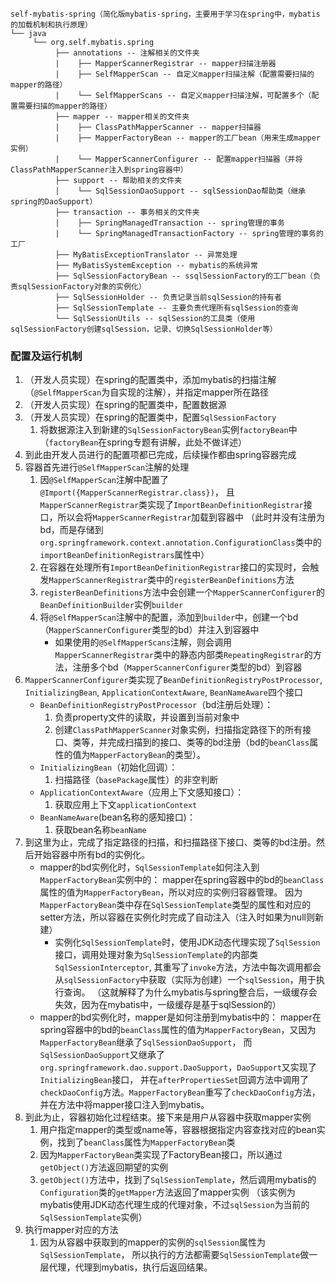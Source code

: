 ```
self-mybatis-spring（简化版mybatis-spring，主要用于学习在spring中，mybatis的加载机制和执行原理）
└── java
     └── org.self.mybatis.spring
          ├── annotations -- 注解相关的文件夹
          |    ├── MapperScannerRegistrar -- mapper扫描注册器
          |    ├── SelfMapperScan -- 自定义mapper扫描注解（配置需要扫描的mapper的路径）
          |    └── SelfMapperScans -- 自定义mapper扫描注解，可配置多个（配置需要扫描的mapper的路径）
          ├── mapper -- mapper相关的文件夹
          |    ├── ClassPathMapperScanner -- mapper扫描器
          |    ├── MapperFactoryBean -- mapper的工厂bean（用来生成mapper实例）
          |    └── MapperScannerConfigurer -- 配置mapper扫描器（并将ClassPathMapperScanner注入到spring容器中）
          ├── support -- 帮助相关的文件夹
          |    └── SqlSessionDaoSupport -- sqlSessionDao帮助类（继承spring的DaoSupport）
          ├── transaction -- 事务相关的文件夹
          |    ├── SpringManagedTransaction -- spring管理的事务
          |    └── SpringManagedTransactionFactory -- spring管理的事务的工厂
          ├── MyBatisExceptionTranslator -- 异常处理
          ├── MyBatisSystemException -- mybatis的系统异常
          ├── SqlSessionFactoryBean -- ssqlSessionFactory的工厂bean（负责sqlSessionFactory对象的实例化）
          ├── SqlSessionHolder -- 负责记录当前sqlSession的持有者
          ├── SqlSessionTemplate -- 主要负责代理所有sqlSession的查询
          └── SqlSessionUtils -- sqlSession的工具类（使用sqlSessionFactory创建sqlSession，记录、切换SqlSessionHolder等）
```
### 配置及运行机制
1. （开发人员实现）在spring的配置类中，添加mybatis的扫描注解（`@SelfMapperScan`为自实现的注解），并指定mapper所在路径
2. （开发人员实现）在spring的配置类中，配置数据源
3. （开发人员实现）在spring的配置类中，配置`SqlSessionFactory`
    1. 将数据源注入到新建的`SqlSessionFactoryBean`实例`factoryBean`中（`factoryBean`在spring专题有讲解，此处不做详述）
4. 到此由开发人员进行的配置项都已完成，后续操作都由spring容器完成
5. 容器首先进行`@SelfMapperScan`注解的处理
    1. 因`@SelfMapperScan`注解中配置了`@Import({MapperScannerRegistrar.class})`，
    且`MapperScannerRegistrar`类实现了`ImportBeanDefinitionRegistrar`接口，所以会将`MapperScannerRegistrar`加载到容器中
    （此时并没有注册为bd，而是存储到`org.springframework.context.annotation.ConfigurationClass`类中的`importBeanDefinitionRegistrars`属性中）
    2. 在容器在处理所有`ImportBeanDefinitionRegistrar`接口的实现时，会触发`MapperScannerRegistrar`类中的`registerBeanDefinitions`方法
    3. `registerBeanDefinitions`方法中会创建一个`MapperScannerConfigurer`的`BeanDefinitionBuilder`实例`builder`
    4. 将`@SelfMapperScan`注解中的配置，添加到`builder`中，创建一个bd（`MapperScannerConfigurer`类型的bd）并注入到容器中
        * 如果使用的`@SelfMapperScans`注解，则会调用`MapperScannerRegistrar`类中的静态内部类`RepeatingRegistrar`的方法，注册多个bd（`MapperScannerConfigurer`类型的bd）到容器
6. `MapperScannerConfigurer`类实现了`BeanDefinitionRegistryPostProcessor`, `InitializingBean`, `ApplicationContextAware`, `BeanNameAware`四个接口
    * `BeanDefinitionRegistryPostProcessor`（bd注册后处理）：
        1. 负责property文件的读取，并设置到当前对象中
        2. 创建`ClassPathMapperScanner`对象实例，扫描指定路径下的所有接口、类等，并完成扫描到的接口、类等的bd注册（bd的`beanClass`属性的值为`MapperFactoryBean`的类型）。
    * `InitializingBean`（初始化回调）：
        1. 扫描路径（`basePackage`属性）的非空判断
    * `ApplicationContextAware`（应用上下文感知接口）：
        1. 获取应用上下文`applicationContext`
    * `BeanNameAware`(bean名称的感知接口)：
        1. 获取bean名称`beanName`
7. 到这里为止，完成了指定路径的扫描，和扫描路径下接口、类等的bd注册。然后开始容器中所有bd的实例化。
    * mapper的bd实例化时，`SqlSessionTemplate`如何注入到`MapperFactoryBean`实例中的：
    mapper在spring容器中的bd的`beanClass`属性的值为`MapperFactoryBean`，所以对应的实例归容器管理。
    因为`MapperFactoryBean`类中存在`SqlSessionTemplate`类型的属性和对应的setter方法，所以容器在实例化时完成了自动注入（注入时如果为null则新建）
        * 实例化`SqlSessionTemplate`时，使用JDK动态代理实现了`SqlSession`接口，调用处理对象为`SqlSessionTemplate`的内部类`SqlSessionInterceptor`,
        其重写了`invoke`方法，方法中每次调用都会从`sqlSessionFactory`中获取（实际为创建）一个`sqlSession`，用于执行查询。
        （这就解释了为什么mybatis与spring整合后，一级缓存会失效，因为在mybatis中，一级缓存是基于sqlSession的）
    * mapper的bd实例化时，mapper是如何注册到mybatis中的：
    mapper在spring容器中的bd的`beanClass`属性的值为`MapperFactoryBean`，又因为`MapperFactoryBean`继承了`SqlSessionDaoSupport`，
    而`SqlSessionDaoSupport`又继承了`org.springframework.dao.support.DaoSupport`，`DaoSupport`又实现了`InitializingBean`接口，
    并在`afterPropertiesSet`回调方法中调用了`checkDaoConfig`方法。`MapperFactoryBean`重写了`checkDaoConfig`方法，并在方法中将mapper接口注入到mybatis。
8. 到此为止，容器初始化过程结束。接下来是用户从容器中获取mapper实例
    1. 用户指定mapper的类型或name等，容器根据指定内容查找对应的bean实例，找到了`beanClass`属性为`MapperFactoryBean`类
    2. 因为`MapperFactoryBean`类实现了FactoryBean接口，所以通过`getObject()`方法返回期望的实例
    3. `getObject()`方法中，找到了`SqlSessionTemplate`，然后调用mybatis的`Configuration`类的`getMapper`方法返回了mapper实例
    （该实例为mybatis使用JDK动态代理生成的代理对象，不过`sqlSession`为当前的`SqlSessionTemplate`实例）
9. 执行mapper对应的方法
    1. 因为从容器中获取到的mapper的实例的`sqlSession`属性为`SqlSessionTemplate`，
    所以执行的方法都需要`SqlSessionTemplate`做一层代理，代理到mybatis，执行后返回结果。
